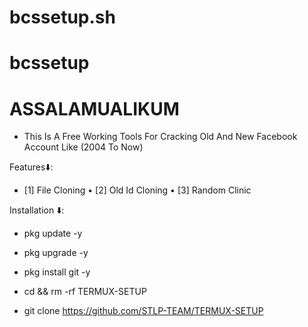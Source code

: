 # bcssetup.sh
# bcssetup

# ASSALAMUALIKUM
* This Is A Free Working Tools For Cracking Old And New Facebook Account Like (2004 To Now)

Features⬇️:
* [1] File Cloning • [2] Old Id Cloning • [3] Random Clinic

Installation ⬇️:

* pkg update -y

* pkg upgrade -y

* pkg install git -y

* cd && rm -rf TERMUX-SETUP

* git clone https://github.com/STLP-TEAM/TERMUX-SETUP

